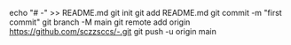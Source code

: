 echo "# -" >> README.md
git init
git add README.md
git commit -m "first commit"
git branch -M main
git remote add origin https://github.com/sczzsccs/-.git
git push -u origin main
